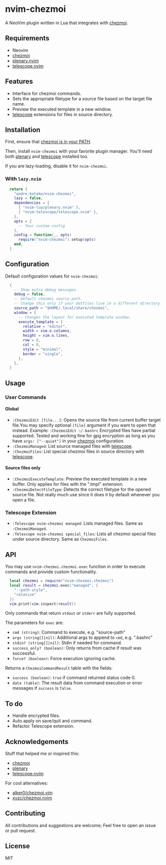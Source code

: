 # nvim-chezmoi

A NeoVim plugin written in Lua that integrates with [chezmoi](https://www.chezmoi.io/).

## Requirements

- Neovim
- [chezmoi](https://www.chezmoi.io/)
- [plenary.nvim](https://github.com/nvim-lua/plenary.nvim/)
- [telescope.nvim](https://github.com/nvim-telescope/telescope.nvim)

## Features

- Interface for chezmoi commands.
- Sets the appropriate filetype for a source file based on the target file name.
- Preview the executed template in a new window.
- [telescope](https://github.com/nvim-telescope/telescope.nvim) extensions for files in source directory.

## Installation

First, ensure that [chezmoi is in your PATH](https://www.chezmoi.io/install/).

Then, install `nvim-chezmoi` with your favorite plugin manager. You'll need both [plenary](https://github.com/nvim-lua/plenary.nvim/) and [telescope](https://github.com/nvim-telescope/telescope.nvim) installed too.

If you are lazy-loading, disable it for `nvim-chezmoi`.

### With `lazy.nvim`

```lua
  return {
    "andre-kotake/nvim-chezmoi",
    lazy = false,
    dependencies = {
      { "nvim-lua/plenary.nvim" },
      { "nvim-telescope/telescope.nvim" },
    },
    opts = { 
      -- Your custom config 
    },
    config = function(_, opts)
      require("nvim-chezmoi").setup(opts)
    end,
  }
```

## Configuration

Default configuration values for `nvim-chezmoi`:

```lua
  {
    -- Show extra debug messages.
    debug = false,
    -- Default chezmoi source path.
    -- Change this only if your dotfiles live in a different directory.
    source_path = "$HOME/.local/share/chezmoi",
    window = {
      -- Changes the layout for executed template window.
      execute_template = {
        relative = "editor",
        width = vim.o.columns,
        height = vim.o.lines,
        row = 0,
        col = 0,
        style = "minimal",
        border = "single",
      },
    },
  }
```

## Usage

### User Commands

#### Global

- `:ChezmoiEdit [file...]`: Opens the source file from current buffer target file.You may specify optional `[file]` argument if you want to open that instead. Example: `:ChezmoiEdit ~/.bashrc`
Encrypted files have partial supported. Tested and working fine for gpg encryption as long as you have `args: ["--quiet"]` in your [chezmoi](https://www.chezmoi.io/) configuration.
- `:ChezmoiManaged`: List source managed files with [telescope](https://github.com/nvim-telescope/telescope.nvim).
- `:ChezmoiFiles`: List special chezmoi files in source directory with [telescope](https://github.com/nvim-telescope/telescope.nvim).

#### Source files only

- `:ChezmoiExecuteTemplate`: Preview the executed template in a new buffer. Only applies for files with the ".tmpl" extension.
- `:ChezmoiDetectFileType`: Detects the correct filetype for the opened source file. Not really much use since it does it by default whenever you open a file.

### Telescope Extension
- `:Telescope nvim-chezmoi managed`: Lists managed files. Same as `:ChezmoiManaged`.
- `:Telescope nvim-chezmoi special_files`: Lists all chezmoi special files under source directory. Same as `ChezmoiFiles`.

## API

You may use `nvim-chezmoi.chezmoi.exec` function in order to execute commands and provide custom functionality.

```lua
  local chezmoi = require("nvim-chezmoi.chezmoi")
  local result = chezmoi.exec("managed", {
    "--path-style", 
    "relative"
  })
  vim.print(vim.inspect(result))
```

Only commands that return `stdout` or `stderr` are fully supported.

The parameters for `exec` are:

  - `cmd (string)`: Command to execute, e.g. "source-path"
  - `args (string[]|nil)`: Additional args to append to `cmd`, e.g. ".bashrc"
  - `stdin? (string[]|nil)`: Stdin if needed for command.
  - `success_only? (boolean)`: Only returns from cache if result was successful.
  - `force? (boolean)`: Force execution ignoring cache.

Returns a `ChezmoiCommandResult` table with the fields:

  - `success (boolean)`: `true` if command returned status code 0.
  - `data (table)`: The result data from command execution or error messages if `success` is `false`.

## To do

- Handle encrypted files.
- Auto apply on save/quit and command.
- Refactor Telescope extension.

## Acknowledgements

Stuff that helped me or inspired this:

- [chezmoi](https://www.chezmoi.io/)
- [plenary](https://github.com/nvim-lua/plenary.nvim/)
- [telescope.nvim](https://github.com/nvim-telescope/telescope.nvim)

For cool alternatives:

- [alker0/chezmoi.vim](https://github.com/alker0/chezmoi.vim)
- [xvzc/chezmoi.nvim](https://github.com/xvzc/chezmoi.nvim)


## Contributing

All contributions and suggestions are welcome; Feel free to open an issue or pull request.

## License

MIT
